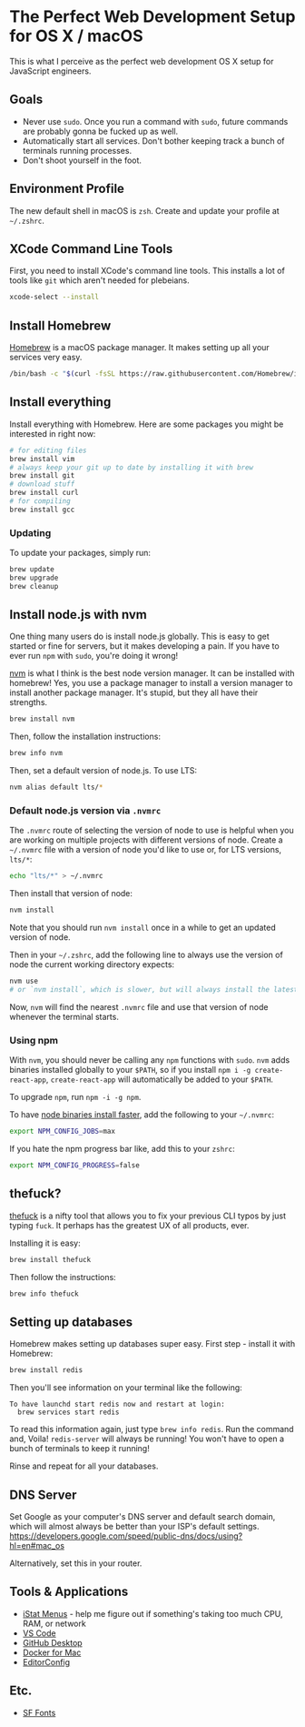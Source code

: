# The Perfect Web Development Setup for OS X / macOS

This is what I perceive as the perfect web development OS X setup for JavaScript engineers.

## Goals

- Never use `sudo`. Once you run a command with `sudo`, future commands are probably gonna be fucked up as well.
- Automatically start all services. Don't bother keeping track a bunch of terminals running processes.
- Don't shoot yourself in the foot.

## Environment Profile

The new default shell in macOS is `zsh`.
Create and update your profile at `~/.zshrc`.

## XCode Command Line Tools

First, you need to install XCode's command line tools.
This installs a lot of tools like `git` which aren't needed for plebeians.

```zsh
xcode-select --install
```

## Install Homebrew

[Homebrew](https://brew.sh/) is a macOS package manager.
It makes setting up all your services very easy.

```zsh
/bin/bash -c "$(curl -fsSL https://raw.githubusercontent.com/Homebrew/install/master/install.sh)"
```

## Install everything

Install everything with Homebrew.
Here are some packages you might be interested in right now:

```zsh
# for editing files
brew install vim
# always keep your git up to date by installing it with brew
brew install git
# download stuff
brew install curl
# for compiling
brew install gcc
```

### Updating

To update your packages,
simply run:

```zsh
brew update
brew upgrade
brew cleanup
```

## Install node.js with nvm

One thing many users do is install node.js globally.
This is easy to get started or fine for servers,
but it makes developing a pain.
If you have to ever run `npm` with `sudo`,
you're doing it wrong!

[nvm](https://github.com/nvm-sh/nvm) is what I think is the best node version manager.
It can be installed with homebrew!
Yes, you use a package manager to install a version manager to install another package manager.
It's stupid, but they all have their strengths.

```zsh
brew install nvm
```

Then, follow the installation instructions:

```zsh
brew info nvm
```

Then, set a default version of node.js. To use LTS:

```zsh
nvm alias default lts/*
```

### Default node.js version via `.nvmrc`

The `.nvmrc` route of selecting the version of node to use is helpful when you are working on multiple projects with different versions of node. Create a `~/.nvmrc` file with a version of node you'd like to use or, for LTS versions, `lts/*`:

```zsh
echo "lts/*" > ~/.nvmrc
```

Then install that version of node:

```zsh
nvm install
```

Note that you should run `nvm install` once in a while to get an updated version of node.

Then in your `~/.zshrc`, add the following line to always use the version of node the current working directory expects:

```zsh
nvm use
# or `nvm install`, which is slower, but will always install the latest version of node
```

Now, `nvm` will find the nearest `.nvmrc` file and use that version of node whenever the terminal starts.

### Using npm

With `nvm`, you should never be calling any `npm` functions with `sudo`.
`nvm` adds binaries installed globally to your `$PATH`, so if you install `npm i -g create-react-app`, `create-react-app` will automatically be added to your `$PATH`.

To upgrade `npm`, run `npm -i -g npm`. 

To have [node binaries install faster](https://www.npmjs.com/package/node-gyp), add the following to your `~/.nvmrc`:

```zsh
export NPM_CONFIG_JOBS=max
```

If you hate the npm progress bar like, add this to your `zshrc`:

```zsh
export NPM_CONFIG_PROGRESS=false
```

## thefuck?

[thefuck](https://github.com/nvbn/thefuck) is a nifty tool that allows you to fix your previous CLI typos by just typing `fuck`.
It perhaps has the greatest UX of all products, ever.

Installing it is easy:

```zsh
brew install thefuck
```

Then follow the instructions:

```zsh
brew info thefuck
```

## Setting up databases

Homebrew makes setting up databases super easy.
First step - install it with Homebrew:

```zsh
brew install redis
```

Then you'll see information on your terminal like the following:

```
To have launchd start redis now and restart at login:
  brew services start redis
```

To read this information again, just type `brew info redis`.
Run the command and, Voila!
`redis-server` will always be running!
You won't have to open a bunch of terminals to keep it running!

Rinse and repeat for all your databases.

## DNS Server

Set Google as your computer's DNS server and default search domain,
which will almost always be better than your ISP's default settings.
https://developers.google.com/speed/public-dns/docs/using?hl=en#mac_os

Alternatively, set this in your router.

## Tools & Applications

- [iStat Menus](http://bjango.com/mac/istatmenus/) - help me figure out if something's taking too much CPU, RAM, or network
- [VS Code](https://code.visualstudio.com/)
- [GitHub Desktop](https://desktop.github.com/)
- [Docker for Mac](https://docs.docker.com/docker-for-mac/install/)
- [EditorConfig](https://editorconfig.org/)

## Etc.

- [SF Fonts](https://developer.apple.com/fonts/)
